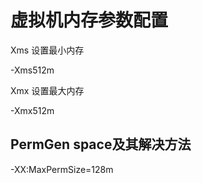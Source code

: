 # 虚拟机内存参数配置

Xms 设置最小内存

-Xms512m

Xmx 设置最大内存

-Xmx512m



## PermGen space及其解决方法

-XX:MaxPermSize=128m